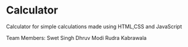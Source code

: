 # Calculator
Calculator for simple calculations made using HTML,CSS and JavaScript


Team Members:
Swet Singh
Dhruv Modi
Rudra Kabrawala
